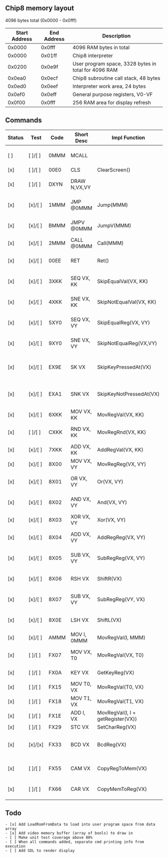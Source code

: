 ## Chip8 memory layout
4096 bytes total (0x0000 - 0x0fff)

| Start Address | End Address | Description |
| --------------- | --------------- | --------------- |
| 0x0000 | 0x0fff | 4096 RAM bytes in total |
| 0x0000 | 0x01ff | Chip8 interpreter |
| 0x0200 | 0x0e9f | User program space, 3328 bytes in total for 4096 RAM |
| 0x0ea0 | 0x0ecf | Chip8 subroutine call stack, 48 bytes |
| 0x0ed0 | 0x0eef | Interpreter work area, 24 bytes |
| 0x0ef0 | 0x0eff | General purpose registers, V0-VF |
| 0x0f00 | 0x0fff | 256 RAM area for display refresh |

## Commands
|Status| Test    | Code | Short Desc   | Impl Function              | Description |
|------|---------|------|--------------|----------------------------|-------------|
| [ ]  | [ ]/[ ] | 0MMM | MCALL        |                            | Machine (OS) subroutine call |
| [x]  | [ ]/[ ] | 00E0 | CLS          | ClearScreen()              | Clear screen |
| [x]  | [ ]/[ ] | DXYN | DRAW N,VX,VY |                            | Draw byte pattern at pos VX,VY |
| [x]  | [x]/[ ] | 1MMM | JMP @0MMM    | Jump(MMM)                  | Unconditional jump to address |
| [x]  | [x]/[ ] | BMMM | JMPV @0MMM   | JumpV(MMM)                 | Unconditional jump to (V0 + address)|
| [x]  | [x]/[ ] | 2MMM | CALL @0MMM   | Call(MMM)                  | Subroutine call            |
| [x]  | [x]/[ ] | 00EE | RET          | Ret()                      | Return from subroutine call|
| [x]  | [x]/[ ] | 3XKK | SEQ VX, KK   | SkipEqualVal(VX, KK)       | Skip next command if VX == KK |
| [x]  | [x]/[ ] | 4XKK | SNE VX, KK   | SkipNotEqualVal(VX, KK)    | Skip next commend if VX != KK |
| [x]  | [x]/[ ] | 5XY0 | SEQ VX, VY   | SkipEqualReg(VX, VY)       | Skip next command if VX == VY |
| [x]  | [x]/[ ] | 9XY0 | SNE VX, VY   | SkipNotEqualReg(VX,VY)     | Skip next command if VX != VY |
| [x]  | [x]/[ ] | EX9E | SK  VX       | SkipKeyPressedAt(VX)       | Skip next command if VX == Hex Key (LSD) |
| [x]  | [x]/[ ] | EXA1 | SNK VX       | SkipKeyNotPressedAt(VX)    | Skip next command if VX != Hex Key (LSD) |
| [x]  | [x]/[ ] | 6XKK | MOV VX, KK   | MovRegVal(VX, KK)          | Set VX = KK |
| [x]  | [ ]/[ ] | CXKK | RND VX, KK   | MovRegRnd(VX, KK)          | Set VX = Rnd with KK as mask |
| [x]  | [x]/[ ] | 7XKK | ADD VX, KK   | AddRegVal(VX, KK)          | Set VX = VX + KK |
| [x]  | [x]/[ ] | 8X00 | MOV VX, VY   | MovRegReg(VX, VY)          | Set VX = VY |
| [x]  | [x]/[ ] | 8X01 | OR  VX, VY   | Or(VX, VY)                 | Set VX = VX OR VY (VF mod) |
| [x]  | [x]/[ ] | 8X02 | AND VX, VY   | And(VX, VY)                | Set VX = VX AND VY (VF mod) |
| [x]  | [x]/[ ] | 8X03 | XOR VX, VY   | Xor(VX, VY)                | Set VX = VX XOR VY |
| [x]  | [x]/[ ] | 8X04 | ADD VX, VY   | AddRegReg(VX, VY)          | Set VX = VX + VY (VF mod) |
| [x]  | [x]/[ ] | 8X05 | SUB VX, VY   | SubRegReg(VX, VY)          | Set VX = VX - VY (VF mod)|
| [x]  | [x]/[ ] | 8X06 | RSH VX       | ShiftR(VX)                 | Set VX = VX>>1 (VF mod) |
| [x]  | [x]/[ ] | 8X07 | SUB VX, VY   | SubRegReg(VY, VX)          | Set VX = VY - VX (VF mod) |
| [x]  | [x]/[ ] | 8X0E | LSH VX       | ShiftL(VX)                 | Set VX = VX<<1 (VF mod) |
| [x]  | [x]/[ ] | AMMM | MOV I, 0MMM  | MovRegVal(I, MMM)          | Set I = 0MMM |
| [x]  | [ ]/[ ] | FX07 | MOV VX, T0   | MovRegVal(VX, T0)          | Set VX = T0 current timer value |
| [x]  | [ ]/[ ] | FX0A | KEY VX       | GetKeyReg(VX)              | Set VX = Hex Key digit |
| [x]  | [ ]/[ ] | FX15 | MOV T0, VX   | MovRegVal(T0, VX)          | Set T0 = VX |
| [x]  | [ ]/[ ] | FX18 | MOV T1, VX   | MovRegVal(T1, VX)          | Set T1 = VX |
| [x]  | [ ]/[ ] | FX1E | ADD I, VX    | MovRegVal(I, I + getRegister(VX)) | Set I = I + VX |
| [x]  | [ ]/[ ] | FX29 | STC VX       | SetCharReg(VX)             | ??? |
| [x]  | [x]/[x] | FX33 | BCD VX       | BcdReg(VX)                 | Set MI = 3 dec digit of VX (I not updated) |
| [x]  | [ ]/[ ] | FX55 | CAM VX       | CopyRegToMem(VX)           | Set MI = V0:VX (I = I + X + 1) |
| [x]  | [ ]/[ ] | FX66 | CAR VX       | CopyMemToReg(VX)           | Set V0:VX = MI (I = I + X + 1) |


## Todo

	- [x] Add LoadRomFromData to load into user program space from data array
    - [x] Add video memory buffer (array of bools) to draw in
    - [ ] Make unit test coverage above 80%
    - [ ] When all commands added, separate cmd printing info from execution
    - [ ] Add SDL to render display
